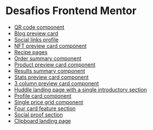<body>
    <h1>Desafios Frontend Mentor</h1>
     <ul>
        <li><a href ="https://thiagotelheiro.github.io/desafios-frontend-mentor/qr-code-component/index.html">QR code component</a></li>
        <li><a href ="https://thiagotelheiro.github.io/desafios-frontend-mentor/blog-preview-card/index.html">Blog preview card</a></li>
        <li><a href ="https://thiagotelheiro.github.io/desafios-frontend-mentor/social-links-profile/index.html">Social links profile</a></li>
        <li><a href ="https://thiagotelheiro.github.io/desafios-frontend-mentor/nft-preview-card-component/index.html">NFT preview card component</a></li>
        <li><a href = "https://thiagotelheiro.github.io/desafios-frontend-mentor/recipe-page/index.html">Recipe pages</a></li>
        <li><a href = "https://thiagotelheiro.github.io/desafios-frontend-mentor/order-summary-component/index.html#">Order summary component</a></li>
        <li><a href = "https://thiagotelheiro.github.io/desafios-frontend-mentor/product-preview-card-component/index.html">Product preview card component</a></li>
        <li><a href = "https://thiagotelheiro.github.io/desafios-frontend-mentor/results-summary-component/index.html">Results summary component</a></li>
        <li><a href = "https://thiagotelheiro.github.io/desafios-frontend-mentor/stats-preview-card-component/index.html">Stats preview card component</a></li>
        <li><a href = "https://thiagotelheiro.github.io/desafios-frontend-mentor/3-column-preview-card-component/index.html">3 column preview card component</a></li>
        <li><a href="https://thiagotelheiro.github.io/desafios-frontend-mentor/huddle-landing-page-with-a-single-introductory-section/index.html">Huddle landing page with a single introductory section</a></li>
        <li><a href="https://thiagotelheiro.github.io/desafios-frontend-mentor/profile-card-component/index.html"> Profile card component </a></li>
        <li><a href="https://thiagotelheiro.github.io/desafios-frontend-mentor/single-price-grid-component/index.html">Single price grid component</a></li>
        <li><a href="https://thiagotelheiro.github.io/desafios-frontend-mentor/four-card-feature-section/index.html">Four card feature section</a></li>
        <li><a href="https://thiagotelheiro.github.io/desafios-frontend-mentor/social-proof-section/index.html">Social proof section</a></li>
        <li><a href="https://thiagotelheiro.github.io/desafios-frontend-mentor/clipboard-landing-page/index.html#">Clipboard landing page</a></li>
    </ul>
</body>

